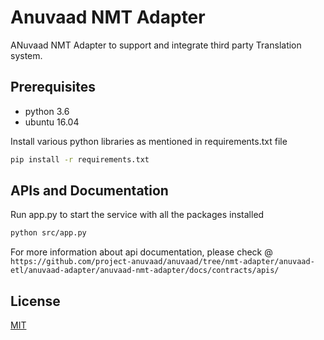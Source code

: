 # Anuvaad NMT Adapter

ANuvaad NMT Adapter to support and integrate third party Translation system.

## Prerequisites
- python 3.6
- ubuntu 16.04

Install various python libraries as mentioned in requirements.txt file

```bash
pip install -r requirements.txt
```

## APIs and Documentation
Run app.py to start the service with all the packages installed

```bash
python src/app.py
```

For more information about api documentation, please check @ ```https://github.com/project-anuvaad/anuvaad/tree/nmt-adapter/anuvaad-etl/anuvaad-adapter/anuvaad-nmt-adapter/docs/contracts/apis/```
## License
[MIT](https://choosealicense.com/licenses/mit/)
